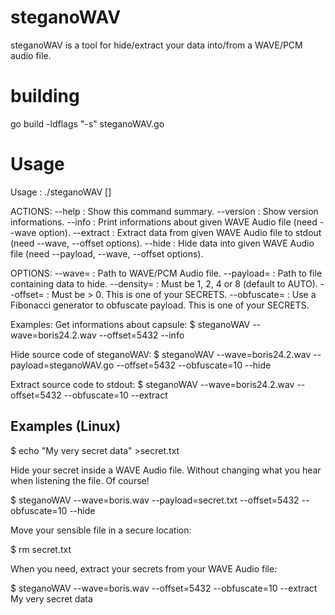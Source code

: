 steganoWAV
==========

steganoWAV is a tool for hide/extract your data into/from a WAVE/PCM audio file.

building
========

go build -ldflags "-s" steganoWAV.go

Usage
=====
Usage                  : ./steganoWAV <ACTION> [<OPTIONS>]

ACTIONS:
  --help               : Show this command summary.
  --version             : Show version informations.
  --info                : Print informations about given WAVE Audio file (need --wave option).
  --extract             : Extract data from given WAVE Audio file to stdout (need --wave, --offset options).
  --hide                : Hide data into given WAVE Audio file (need --payload, --wave, --offset options).

OPTIONS:
  --wave=<filename>    : Path to WAVE/PCM Audio file.
  --payload=<filename>  : Path to file containing data to hide.
  --density=<integer>   : Must be 1, 2, 4 or 8 (default to AUTO).
  --offset=<integer>    : Must be > 0. This is one of your SECRETS.
  --obfuscate=<integer> : Use a Fibonacci generator to obfuscate payload. This is one of your SECRETS.

Examples:
  Get informations about capsule:
  $ steganoWAV --wave=boris24.2.wav --offset=5432 --info

  Hide source code of steganoWAV:
  $ steganoWAV --wave=boris24.2.wav --payload=steganoWAV.go --offset=5432 --obfuscate=10 --hide

  Extract source code to stdout:
  $ steganoWAV --wave=boris24.2.wav --offset=5432 --obfuscate=10 --extract

Examples (Linux)
----------------

  $ echo "My very secret data" >secret.txt

Hide your secret inside a WAVE Audio file.
Without changing what you hear when listening the file. Of course!

  $ steganoWAV --wave=boris.wav --payload=secret.txt --offset=5432 --obfuscate=10 --hide 

Move your sensible file in a secure location:

  $ rm secret.txt

When you need, extract your secrets from your WAVE Audio file:

  $ steganoWAV --wave=boris.wav --offset=5432 --obfuscate=10 --extract
  My very secret data

